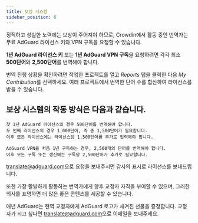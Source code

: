 ```yaml
---
title: 보상 시스템
sidebar_position: 6
---
```


정직하고 성실한 노력에는 보상이 주어져야 하므로, Crowdin에서 활동 중인 번역가는 무료 AdGuard 라이선스 키와 VPN 구독을 요청할 수 있습니다.

**1년 AdGuard 라이선스 키** 또는 **1년 AdGuard VPN 구독**을 요청하려면 각각 최소 **500단어**와 **2,500단어**를 번역해야 합니다.

번역 진행 상황을 확인하려면 작업한 프로젝트를 열고 *Reports* 탭을 클릭한 다음 *My Contribution*를 선택하세요. 여러 프로젝트에서 번역한 단어 수를 합산하여 라이선스를 받을 수 있습니다.

## 보상 시스템의 작동 방식은 다음과 같습니다.

```text
첫 1년 AdGuard 라이선스의 경우 500단어를 번역해야 합니다.
두 번째 라이선스의 경우 1,000단어, 즉 총 1,500단어가 필요합니다.
이후 모든 라이선스에는 라이선스당 1,500단어를 추가로 입력해야 합니다.

AdGuard VPN을 처음 1년 구독하는 경우, 2,500개의 단어를 번역해야 합니다.
이후 모든 구독 또는 갱신에는 구독당 2,500단어가 추가로 필요합니다.

```

[translate@adguard.com](mailto:translate@adguard.com)으로 요청을 보내주시면 감사의 표시로 라이선스를 보내드립니다.

또한 가장 활발하게 활동하는 번역가에게 향후 교정자 자격을 부여할 수 있으며, 그러한 의사를 표명하면 더 많은 좋은 콘텐츠를 제공할 수 있습니다.

매년 AdGuard는 현역 교정자에게 AdGuard 로고가 새겨진 선물을 증정합니다. 교정자가 되고 싶다면 [translate@adguard.com](mailto:translate@adguard.com)으로 이메일을 보내주세요.
